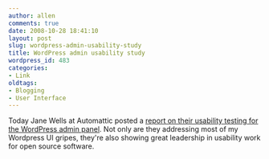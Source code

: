 ```yaml
---
author: allen
comments: true
date: 2008-10-28 18:41:10
layout: post
slug: wordpress-admin-usability-study
title: WordPress admin usability study
wordpress_id: 483
categories:
- Link
oldtags:
- Blogging
- User Interface
---
```


Today Jane Wells at Automattic posted a [report on their usability testing for the WordPress admin panel](http://wordpress.org/development/2008/10/usability-testing-report-25-and-crazyhorse/). Not only are they addressing most of my Wordpress UI gripes, they're also showing great leadership in usability work for open source software.
